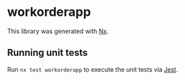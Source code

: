 # workorderapp

This library was generated with [Nx](https://nx.dev).

## Running unit tests

Run `nx test workorderapp` to execute the unit tests via [Jest](https://jestjs.io).
